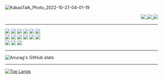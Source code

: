 

![KakaoTalk_Photo_2022-10-27-04-01-19](https://user-images.githubusercontent.com/101346918/198113768-6b8d9cec-bf6e-483b-9f9e-b236a2d71d6b.png)

<div align='right'>
    <a href="https://velog.io/@leejpsd">
        <img src="https://img.shields.io/badge/Velog-20C997?style=for-the-badge&logo=Velog&logoColor=white">
    </a>
<a href="https://deeply-decision-e50.notion.site/Frontend-React-ff4e95b9c66f47148092c5a5913eff16">
    <img src="https://img.shields.io/badge/Notion-000000?style=for-the-badge&logo=Notion&logoColor=white">
     </a>
<img src="https://img.shields.io/badge/Notion-000000?style=for-the-badge&logo=Notion&logoColor=white">
</div>

----
<div align='left'>
    <img src="https://img.shields.io/badge/HTML5-E34F26?style=for-the-badge&logo=HTML5&logoColor=white">
      <img src="https://img.shields.io/badge/CSS3-1572B6?style=for-the-badge&logo=CSS3&logoColor=white">
        <img src="https://img.shields.io/badge/JavaScript-F7DF1E?style=for-the-badge&logo=JavaScript&logoColor=black">
    <img src="https://img.shields.io/badge/React-61DAFB?style=for-the-badge&logo=React&logoColor=black">
    <img src="https://img.shields.io/badge/TypeScript-3178C5?style=for-the-badge&logo=TypeScript&logoColor=white">
    <img src="https://img.shields.io/badge/axios-5A29E4?style=for-the-badge&logo=axios&logoColor=white">
       <br>
    <img src="https://img.shields.io/badge/Redux-764ABC?style=for-the-badge&logo=Redux&logoColor=white">
    <img src="https://img.shields.io/badge/Redux%20ToolKit-764ABC?style=for-the-badge&logo=redux&logoColor=white">
    <img src="https://img.shields.io/badge/.ENV-ECD53F?style=for-the-badge&logo=.ENV&logoColor=white">
    <img src="https://img.shields.io/badge/Styled%20Componenets-DB7093?style=for-the-badge&logo=styled-components&logoColor=white">
    <img src="https://img.shields.io/badge/Git-F05032?style=for-the-badge&logo=Git&logoColor=white">
    <img src="https://img.shields.io/badge/GitHub-181717?style=for-the-badge&logo=GitHub&logoColor=white">
       <br>
    <img src="https://img.shields.io/badge/WebSocket-black?style=for-the-badge&logo=WebSocket&logoColor=white">
    <img src="https://img.shields.io/badge/Stomp-black?style=for-the-badge&logo=Stomp&logoColor=white">
    <img src="https://img.shields.io/badge/Visual%20Studio-007ACC?style=for-the-badge&logo=visual%20studio&logoColor=white">
    <br>
</div>

----
 
  ![Anurag's GitHub stats](https://github-readme-stats.vercel.app/api?username=leejpsd&show_icons=true&theme=dracula)
  
 ----
 
  [![Top Langs](https://github-readme-stats.vercel.app/api/top-langs/?username=leejpsd&layout=compact)](https://github.com/leejpsd/github-readme-stats)

